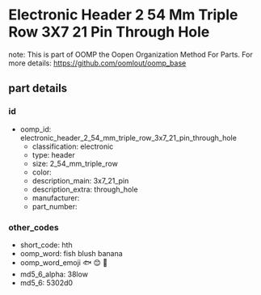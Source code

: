 # Electronic Header 2 54 Mm Triple Row 3X7 21 Pin Through Hole  

note: This is part of OOMP the Oopen Organization Method For Parts. For more details: https://github.com/oomlout/oomp_base

##  part details





### id
* oomp_id: electronic_header_2_54_mm_triple_row_3x7_21_pin_through_hole
  * classification: electronic
  * type: header
  * size: 2_54_mm_triple_row
  * color: 
  * description_main: 3x7_21_pin
  * description_extra: through_hole
  * manufacturer: 
  * part_number: 

### other_codes
* short_code: hth
* oomp_word: fish blush banana
* oomp_word_emoji :fish: :blush: :banana:
* md5_6_alpha: 38low
* md5_6: 5302d0